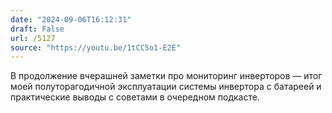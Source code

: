 ```yaml
---
date: "2024-09-06T16:12:31"
draft: False
url: /5127
source: "https://youtu.be/1tCC5o1-E2E"
---
```


В продолжение вчерашней заметки про мониторинг инверторов — итог моей полуторагодичной эксплуатации системы инвертора с батареей и практические выводы с советами в очередном подкасте.
